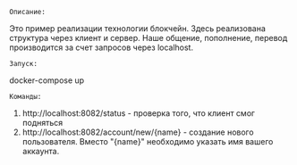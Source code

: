     Описание:

  Это пример реализации технологии блокчейн.
  Здесь реализована структура через клиент и сервер. Наше общение, пополнение, перевод производится за счет запросов через localhost.
  
  
    Запуск:
  docker-compose up
  
    Команды:
  1. http://localhost:8082/status - проверка того, что клиент смог подняться  
  2. http://localhost:8082/account/new/{name} - создание нового пользователя. Вместо "{name}" необходимо указать имя вашего аккаунта. 
